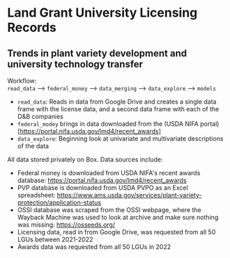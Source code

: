 # Land Grant University Licensing Records  
## Trends in plant variety development and university technology transfer  

Workflow:  
`read_data` --> `federal_money` -->  `data_merging` --> `data_explore` --> `models`

* `read_data`: Reads in data from Google Drive and creates a single data frame with the license data, and a second data frame with each of the D&B companies  
* `federal_modey` brings in data downloaded from the (USDA NIFA portal)[https://portal.nifa.usda.gov/lmd4/recent_awards]  
* `data_explore`: Beginning look at univariate and multivariate descriptions of the data  

All data stored privately on Box. Data sources include:
* Federal money is downloaded from USDA NIFA's recent awards database: https://portal.nifa.usda.gov/lmd4/recent_awards  
* PVP database is downloaded from USDA PVPO as an Excel spreadsheet: https://www.ams.usda.gov/services/plant-variety-protection/application-status  
* OSSI database was scraped from the OSSI webpage, where the Wayback Machine was used to look at archive and make sure nothing was missing: https://osseeds.org/  
* Licensing data, read in from Google Drive, was requested from all 50 LGUs between 2021-2022  
* Awards data was requested from all 50 LGUs in 2022  
